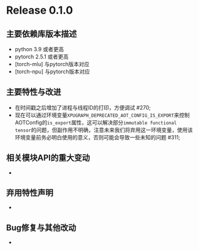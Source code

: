 # Release 0.1.0

## 主要依赖库版本描述
- python 3.9 或者更高
- pytorch 2.5.1 或者更高
- [torch-mlu] 与pytorch版本对应
- [torch-npu] 与pytorch版本对应

## 主要特性与改进
- 在时间戳之后增加了进程与线程ID的打印，方便调试 #270;
- 现在可以通过环境变量`XPUGRAPH_DEPRECATED_AOT_CONFIG_IS_EXPORT`来控制AOTConfig的`is_export`属性，这可以解决部分`immutable functional tensor`的问题，但副作用不明确，注意未来我们将弃用这一环境变量，使用该环境变量前务必明白使用的意义，否则可能会导致一些未知的问题 #311;

## 相关模块API的重大变动
-

## 弃用特性声明
-

## Bug修复与其他改动
-
